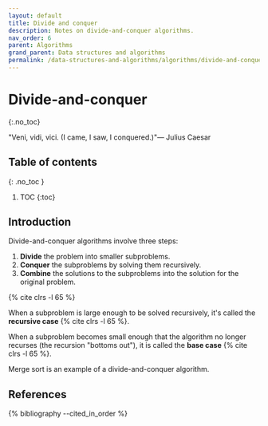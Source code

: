 ```yaml
---
layout: default
title: Divide and conquer
description: Notes on divide-and-conquer algorithms.
nav_order: 6
parent: Algorithms
grand_parent: Data structures and algorithms
permalink: /data-structures-and-algorithms/algorithms/divide-and-conquer
---
```


<!-- prettier-ignore-start -->

# Divide-and-conquer
{:.no_toc}

"Veni, vidi, vici. (I came, I saw, I conquered.)"― Julius Caesar

## Table of contents
{: .no_toc }

1. TOC
{:toc}

<!-- prettier-ignore-end -->

## Introduction

Divide-and-conquer algorithms involve three steps:

1. **Divide** the problem into smaller subproblems.
2. **Conquer** the subproblems by solving them recursively.
3. **Combine** the solutions to the subproblems into the solution for the original problem.

{% cite clrs -l 65 %}

When a subproblem is large enough to be solved recursively, it's called the **recursive case** {% cite clrs -l 65 %}.

When a subproblem becomes small enough that the algorithm no longer recurses (the recursion "bottoms out"), it is called the **base case** {% cite clrs -l 65 %}.

Merge sort is an example of a divide-and-conquer algorithm.

## References

{% bibliography --cited_in_order %}
